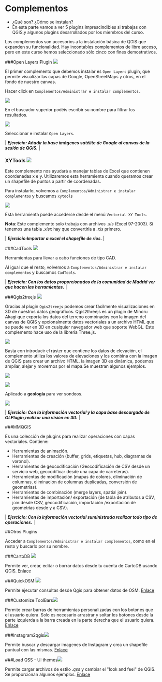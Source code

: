 # Complementos

* ¿Qué son? ¿Cómo se instalan?
* En esta parte vamos a ver 5 plugins imprescindibles si trabajas con QGIS,y algunos plugins desarrollados por los miembros del curso.

Los complementos son accesorios a la instalación básica de QGIS que expanden su funcionalidad. Hay incontables complementos de libre acceso, pero en este curso hemos seleccionado sólo cinco con fines demostrativos.

###Open Layers Plugin   ![](imgs/plugins/0.jpg?raw=true)

El primer complemento que debemos instalar es `Open Layers` plugin, que permite visualizar las capas de Google, OpenStreetMaps y otros, en el fondo de nuestro canvas.

Hacer click en `Complementos/Administrar e instalar complementos`.

![](imgs/plugins/1.png?raw=true)

En el buscador superior podéis escribir su nombre para filtrar los resultados.

![](imgs/plugins/2.jpg?raw=true)

Seleccionar e instalar `Open Layers`.

| ***Ejercicio: Añadir la base imágenes satélite de Google al canvas de la sesión de QGIS.*** |

### XYTools ![](imgs/plugins/3.jpg?raw=true)

Este complemento nos ayudará a manejar tablas de Excel que contienen coordenadas x e y. Utilizaremos esta herramienta cuando queramos crear un shapefile de puntos a partir de coordenadas.

Para instalarlo, volvemos a `Complementos/Administrar e instalar complementos` y buscamos `xytools`

![](imgs/plugins/4.jpg?raw=true)

Esta herramienta puede accederse desde el menú `Vectorial-XY Tools`.

**Nota**: Este complemento solo trabaja con archivos *.xls* (Excel 97-2003). Si tenemos una tabla *.xlsx* hay que convertirla a *.xls* primero.

| ***Ejercicio:Importar a excel el shapefile de rios.*** |

###CadTools  ![](imgs/plugins/5.jpg?raw=true)

Herramientas para llevar a cabo funciones de tipo CAD.

Al igual que el resto, volvemos a `Complementos/Administrar e instalar complementos` y buscamos `CadTools`. 

| ***Ejercicio: Con los datos proporcionados de la comunidad de Madrid ver que hacen las herramientas.*** |

###Qgis2treejs ![](imgs/plugins/6.jpg?raw=true)

Gracias al plugin `Qgis2treejs` podemos crear fácilmente visualizaciones en 3D de nuestros datos geográficos. Qgis2threejs es un plugin de Minoru Akagi que exporta los datos del terreno combinados con la imagen del canvas de QGIS y opcionalmente datos vectoriales a un archivo HTML que se puede ver en 3D en cualquier navegador web que soporte WebGL. Este complemento hace uso de la librería Three.js.

![](imgs/plugins/7.jpg?raw=true)

Basta con introducir el ráster que contiene los datos de elevación, el complemento utiliza los valores de elevaciones y los combina con la imagen de QGIS para crear un archivo HTML. la imagen 3D es dinámica, podemos ampliar, alejar y movernos por el mapa.Se muestran algunos ejemplos.

![](imgs/plugins/8.jpg?raw=true)

![](imgs/plugins/9.jpg?raw=true)

Aplicado a **geología** para ver sondeos.

![](imgs/plugins/10.jpg?raw=true)

| ***Ejercicio: Con la información vectorial y la capa base descargado de OLPlugin,realizar una visión en 3D.*** |

###MMQGIS

Es una colección de  plugins para realizar operaciones con capas vectoriales. Contiene:

* Herramientas de animación.
* Herramientas de creación (buffer, grids, etiquetas,  hub, diagramas de voronoi).
* Herramientas de geocodificación (Geocodificación de CSV desde un servicio web, geocodificar desde una capa de carreteras).
* Herramientas de modificación (mapas de colores, eliminación de columnas, eliminación de columnas duplicadas, conversión de geometrías).
* Herramientas de combinación (merge layers, spatial join).
* Herramientas de  importación/ exportación (de tabla de atributos a CSV, join desde CSV, geocodificación, importación /exportación de geometrías desde y a CSV).

| ***Ejercicio: Con la información vectorial suministrada realizar todo tipo de operaciones.*** |

##Otros Plugins

Acceder a `Complementos/Administrar e instalar complementos`, como en el resto y buscarlo por su nombre.

###CartoDB  ![](imgs/plugins/11.jpg?raw=true)

Permite ver, crear, editar o borrar datos desde tu cuenta de CartoDB usando QGIS.
[Enlace](http://plugins.qgis.org/plugins/QgisCartoDB/)

###QuickOSM ![](imgs/plugins/12.jpg?raw=true)

Permite ejecutar consultas desde Qgis para obtener datos de OSM.
[Enlace](http://plugins.qgis.org/plugins/QuickOSM/)

###Customize ToolBars![](imgs/plugins/13.jpg?raw=true)

Permite crear barras de herramientas personalizadas con los botones que el usuario quiera. Solo es necesario arrastrar y soltar los botones desde la parte izquierda a la barra creada en la parte derecha que el usuario quiera.
[Enlace](http://plugins.qgis.org/plugins/CustomToolBar/)

###Instagram2qgis![](imgs/plugins/14.jpg?raw=true)

Permite buscar y descargar imagenes de Instagram y crea un shapefile puntual con las mismas.
[Enlace](http://plugins.qgis.org/plugins/instagram2qgis/)

###Load QSS - UI themes![](imgs/plugins/15.jpg?raw=true)

Permite cargar archivos de estilo *.qss* y cambiar el "look and feel" de QGIS. Se proporcionan algunos ejemplos.
[Enlace](http://plugins.qgis.org/plugins/LoadQSS/)
